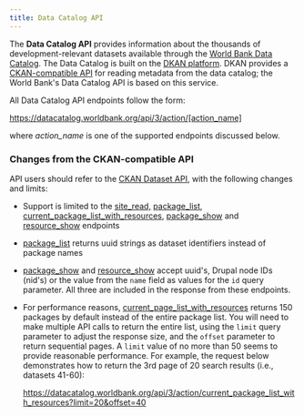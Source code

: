 ```yaml
---
title: Data Catalog API
---
```


The **Data Catalog API** provides information about the thousands of development-relevant
datasets available through the [World Bank Data Catalog](https://datacatalog.worldbank.org).
The Data Catalog is built on the [DKAN platform](https://getdkan.org). DKAN provides a
[CKAN-compatible API][ckan] for
reading metadata from the data catalog; the World Bank's Data Catalog API is based on this
service.

All Data Catalog API endpoints follow the form:

<https://datacatalog.worldbank.org/api/3/action/[action_name]>

where *action_name* is one of the supported endpoints discussed below.


### Changes from the CKAN-compatible API ###

API users should refer to the [CKAN Dataset API][ckan], with the following changes and
limits:

* Support is limited to the [site_read,][1] [package_list][2], [current_package_list_with_resources][3],
  [package_show][4] and [resource_show][5] endpoints

* [package_list][1] returns uuid strings as dataset identifiers instead of package names

* [package_show][4] and [resource_show][5] accept uuid's, Drupal node IDs (nid's) or the value from the
  `name` field as values for the `id` query parameter. All three are included in the response from these endpoints.

* For performance reasons, [current_page_list_with_resources][3] returns 150 packages by default
  instead of the entire package list. You will need to make multiple API calls to return
  the entire list, using the `limit` query parameter to adjust the response size, and the
  `offset` parameter to return sequential pages. A `limit` value of no more than 50 seems to
  provide reasonable performance. For example, the request below demonstrates how to return the 3rd page
  of 20 search results (i.e., datasets 41-60):

  <https://datacatalog.worldbank.org/api/3/action/current_package_list_with_resources?limit=20&offset=40>

[ckan]: https://dkan.readthedocs.io/en/latest/apis/ckan-dataset.html

[1]: https://dkan.readthedocs.io/en/latest/apis/ckan-dataset.html#site-read
[2]: https://dkan.readthedocs.io/en/latest/apis/ckan-dataset.html#package-list
[3]: https://dkan.readthedocs.io/en/latest/apis/ckan-dataset.html#current-package-list-with-resources
[4]: https://dkan.readthedocs.io/en/latest/apis/ckan-dataset.html#package-show
[5]: https://dkan.readthedocs.io/en/latest/apis/ckan-dataset.html#resource-show
